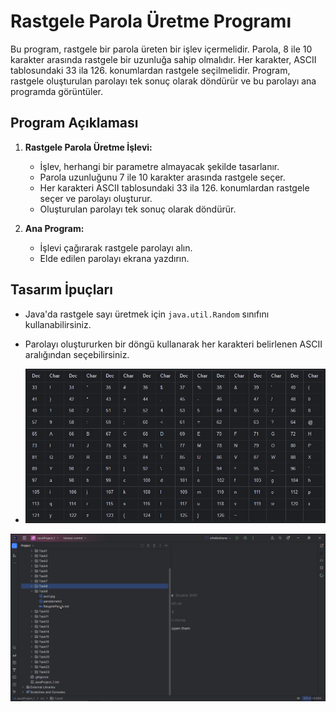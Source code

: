 # Rastgele Parola Üretme Programı

Bu program, rastgele bir parola üreten bir işlev içermelidir. 
Parola, 8 ile 10 karakter arasında rastgele bir uzunluğa sahip olmalıdır. 
Her karakter, ASCII tablosundaki 33 ila 126. konumlardan rastgele seçilmelidir. 
Program, rastgele oluşturulan parolayı tek sonuç olarak döndürür ve bu parolayı ana programda görüntüler.

## Program Açıklaması

1. **Rastgele Parola Üretme İşlevi:**
    - İşlev, herhangi bir parametre almayacak şekilde tasarlanır.
    - Parola uzunluğunu 7 ile 10 karakter arasında rastgele seçer.
    - Her karakteri ASCII tablosundaki 33 ila 126. konumlardan rastgele seçer ve parolayı oluşturur.
    - Oluşturulan parolayı tek sonuç olarak döndürür.

2. **Ana Program:**
    - İşlevi çağırarak rastgele parolayı alın.
    - Elde edilen parolayı ekrana yazdırın.

## Tasarım İpuçları

- Java'da rastgele sayı üretmek için `java.util.Random` sınıfını kullanabilirsiniz.
- Parolayı oluştururken bir döngü kullanarak her karakteri belirlenen ASCII aralığından seçebilirsiniz.

- ![ascii.jpg](ascii.jpg)

![ParolaUretici.gif](ParolaUretici.gif)